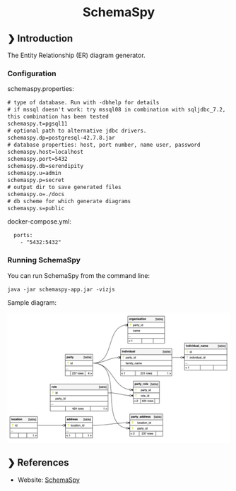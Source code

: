 <h1 align="center">SchemaSpy</h1>

## ❯ Introduction

The Entity Relationship (ER) diagram generator.

### Configuration

schemaspy.properties:

```
# type of database. Run with -dbhelp for details
# if mssql doesn't work: try mssql08 in combination with sqljdbc_7.2, this combination has been tested
schemaspy.t=pgsql11
# optional path to alternative jdbc drivers.
schemaspy.dp=postgresql-42.7.8.jar
# database properties: host, port number, name user, password
schemaspy.host=localhost
schemaspy.port=5432
schemaspy.db=serendipity
schemaspy.u=admin
schemaspy.p=secret
# output dir to save generated files
schemaspy.o=./docs
# db scheme for which generate diagrams
schemaspy.s=public
```

docker-compose.yml:

```
  ports:
    - "5432:5432"
```

### Running SchemaSpy

You can run SchemaSpy from the command line:

```
java -jar schemaspy-app.jar -vizjs
```

Sample diagram:

<p align="center">
  <img src="./er-diagram.png" alt="Eclipse Marketplace"/>
</p>

## ❯ References

* Website: [SchemaSpy](https://schemaspy.org/)
